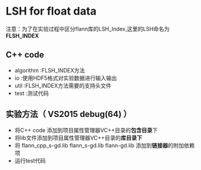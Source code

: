 # LSH for float data
注意：为了在实验过程中区分flann库的LSH_Index,这里的LSH命名为 **FLSH_INDEX**

## C++ code
* algorithm :FLSH_INDEX方法
* io :使用HDF5格式对实验数据进行输入输出
* util :FLSH_INDEX方法需要的支持头文件
* test :测试代码

## 实验方法（ VS2015 debug(64) ）
* 将C++ code 添加到项目属性管理器VC++目录的**包含目录**下
* 将lib文件添加到项目属性管理器VC++目录的**库目录下**
* 将 flann_cpp_s-gd.lib  flann_s-gd.lib flann-gd.lib 添加到**链接器**的附加依赖项
* 运行test代码


